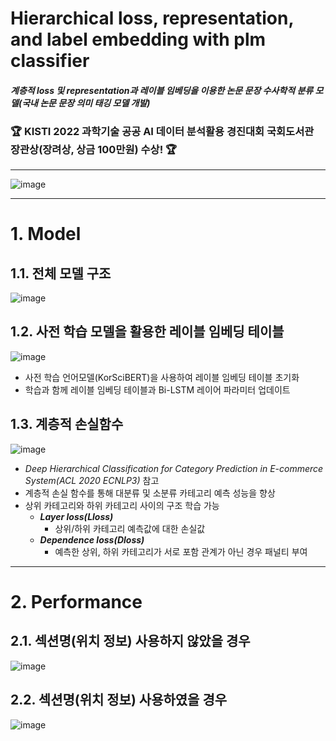 # Hierarchical loss, representation, and label embedding with plm classifier
#### *계층적 loss 및 representation과 레이블 임베딩을 이용한 논문 문장 수사학적 분류 모델(국내 논문 문장 의미 태깅 모델 개발)*
### 🏆 KISTI 2022 과학기술 공공 AI 데이터 분석활용 경진대회 국회도서관 장관상(장려상, 상금 100만원) 수상! 🏆
***
![image](https://user-images.githubusercontent.com/74829786/205135412-19c68cd9-c875-44d2-9342-f15309c99122.png)

***
# 1. Model
## 1.1. 전체 모델 구조
![image](https://user-images.githubusercontent.com/74829786/205135649-a260ec96-5af1-4693-b035-2e89e0c35985.png)

## 1.2. 사전 학습 모델을 활용한 레이블 임베딩 테이블
![image](https://user-images.githubusercontent.com/74829786/205135787-ae5efe44-b467-4504-a194-bc1702f4e38a.png)
* 사전 학습 언어모델(KorSciBERT)을 사용하여 레이블 임베딩 테이블 초기화
* 학습과 함께 레이블 임베딩 테이블과 Bi-LSTM 레이어 파라미터 업데이트

## 1.3. 계층적 손실함수
![image](https://user-images.githubusercontent.com/74829786/205136401-83b8abfb-ebf1-4ef2-8391-12a4e82f2f74.png)
* *Deep Hierarchical Classification for Category Prediction in E-commerce System(ACL 2020 ECNLP3)* 참고
* 계층적 손실 함수를 통해 대분류 및 소분류 카테고리 예측 성능을 향상
* 상위 카테고리와 하위 카테고리 사이의 구조 학습 가능
  * ***Layer loss(Lloss)***
    * 상위/하위 카테고리 예측값에 대한 손실값
  * ***Dependence loss(Dloss)***
    * 예측한 상위, 하위 카테고리가 서로 포함 관계가 아닌 경우 패널티 부여
    
***
# 2. Performance
## 2.1. 섹션명(위치 정보) 사용하지 않았을 경우
![image](https://user-images.githubusercontent.com/74829786/205137099-03c05972-3a6f-4738-b46d-be96a743f700.png)

## 2.2. 섹션명(위치 정보) 사용하였을 경우
![image](https://user-images.githubusercontent.com/74829786/205137268-d09a25a1-5d14-4a12-b8de-e0d5fe699030.png)

